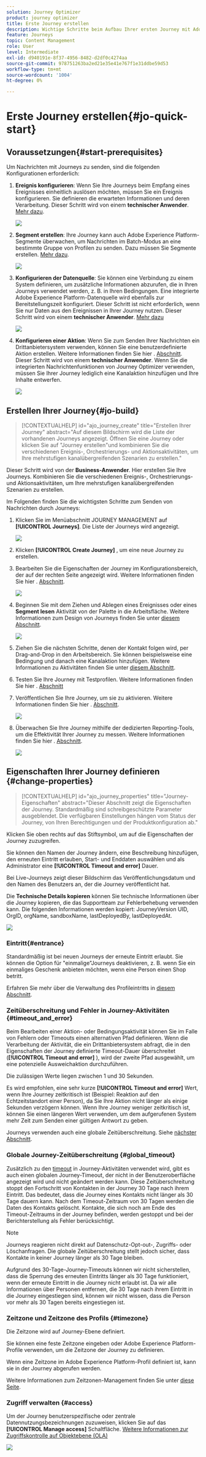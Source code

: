 ```yaml
---
solution: Journey Optimizer
product: journey optimizer
title: Erste Journey erstellen
description: Wichtige Schritte beim Aufbau Ihrer ersten Journey mit Adobe Journey Optimizer
feature: Journeys
topic: Content Management
role: User
level: Intermediate
exl-id: d940191e-8f37-4956-8482-d2df0c4274aa
source-git-commit: 978751263ba2ed21e35e41e767f1e31ddbe59d53
workflow-type: tm+mt
source-wordcount: '1004'
ht-degree: 0%

---
```


# Erste Journey erstellen{#jo-quick-start}

## Voraussetzungen{#start-prerequisites}

Um Nachrichten mit Journeys zu senden, sind die folgenden Konfigurationen erforderlich:

1. **Ereignis konfigurieren**: Wenn Sie Ihre Journeys beim Empfang eines Ereignisses einheitlich auslösen möchten, müssen Sie ein Ereignis konfigurieren. Sie definieren die erwarteten Informationen und deren Verarbeitung. Dieser Schritt wird von einem **technischer Anwender**. [Mehr dazu](../event/about-events.md).

   ![](assets/jo-event7bis.png)

1. **Segment erstellen**: Ihre Journey kann auch Adobe Experience Platform-Segmente überwachen, um Nachrichten im Batch-Modus an eine bestimmte Gruppe von Profilen zu senden. Dazu müssen Sie Segmente erstellen. [Mehr dazu](../segment/about-segments.md).

   ![](assets/segment2.png)

1. **Konfigurieren der Datenquelle**: Sie können eine Verbindung zu einem System definieren, um zusätzliche Informationen abzurufen, die in Ihren Journeys verwendet werden, z. B. in Ihren Bedingungen. Eine integrierte Adobe Experience Platform-Datenquelle wird ebenfalls zur Bereitstellungszeit konfiguriert. Dieser Schritt ist nicht erforderlich, wenn Sie nur Daten aus den Ereignissen in Ihrer Journey nutzen. Dieser Schritt wird von einem **technischer Anwender**. [Mehr dazu](../datasource/about-data-sources.md)

   ![](assets/jo-datasource.png)

1. **Konfigurieren einer Aktion**: Wenn Sie zum Senden Ihrer Nachrichten ein Drittanbietersystem verwenden, können Sie eine benutzerdefinierte Aktion erstellen. Weitere Informationen finden Sie hier . [Abschnitt](../action/action.md). Dieser Schritt wird von einem **technischer Anwender**. Wenn Sie die integrierten Nachrichtenfunktionen von Journey Optimizer verwenden, müssen Sie Ihrer Journey lediglich eine Kanalaktion hinzufügen und Ihre Inhalte entwerfen.

   ![](assets/custom2.png)

## Erstellen Ihrer Journey{#jo-build}

>[!CONTEXTUALHELP]
>id="ajo_journey_create"
>title="Erstellen Ihrer Journey"
>abstract="Auf diesem Bildschirm wird die Liste der vorhandenen Journeys angezeigt. Öffnen Sie eine Journey oder klicken Sie auf &quot;Journey erstellen&quot;und kombinieren Sie die verschiedenen Ereignis-, Orchestrierungs- und Aktionsaktivitäten, um Ihre mehrstufigen kanalübergreifenden Szenarien zu erstellen."

Dieser Schritt wird von der **Business-Anwender**. Hier erstellen Sie Ihre Journeys. Kombinieren Sie die verschiedenen Ereignis-, Orchestrierungs- und Aktionsaktivitäten, um Ihre mehrstufigen kanalübergreifenden Szenarien zu erstellen.

Im Folgenden finden Sie die wichtigsten Schritte zum Senden von Nachrichten durch Journeys:

1. Klicken Sie im Menüabschnitt JOURNEY MANAGEMENT auf **[!UICONTROL Journeys]**. Die Liste der Journeys wird angezeigt.

   ![](assets/interface-journeys.png)

1. Klicken **[!UICONTROL Create Journey]** , um eine neue Journey zu erstellen.

1. Bearbeiten Sie die Eigenschaften der Journey im Konfigurationsbereich, der auf der rechten Seite angezeigt wird. Weitere Informationen finden Sie hier . [Abschnitt](journey-gs.md#change-properties).

   ![](assets/jo-properties.png)

1. Beginnen Sie mit dem Ziehen und Ablegen eines Ereignisses oder eines **Segment lesen** Aktivität von der Palette in die Arbeitsfläche. Weitere Informationen zum Design von Journeys finden Sie unter [diesem Abschnitt](using-the-journey-designer.md).

   ![](assets/read-segment.png)

1. Ziehen Sie die nächsten Schritte, denen der Kontakt folgen wird, per Drag-and-Drop in den Arbeitsbereich. Sie können beispielsweise eine Bedingung und danach eine Kanalaktion hinzufügen. Weitere Informationen zu Aktivitäten finden Sie unter [diesem Abschnitt](using-the-journey-designer.md).

1. Testen Sie Ihre Journey mit Testprofilen. Weitere Informationen finden Sie hier . [Abschnitt](testing-the-journey.md)

1. Veröffentlichen Sie Ihre Journey, um sie zu aktivieren. Weitere Informationen finden Sie hier . [Abschnitt](publishing-the-journey.md).

   ![](assets/jo-journeyuc2_32bis.png)

1. Überwachen Sie Ihre Journey mithilfe der dedizierten Reporting-Tools, um die Effektivität Ihrer Journey zu messen. Weitere Informationen finden Sie hier . [Abschnitt](../reports/live-report.md).

   ![](assets/jo-dynamic_report_journey_12.png)

## Eigenschaften Ihrer Journey definieren {#change-properties}

>[!CONTEXTUALHELP]
>id="ajo_journey_properties"
>title="Journey-Eigenschaften"
>abstract="Dieser Abschnitt zeigt die Eigenschaften der Journey. Standardmäßig sind schreibgeschützte Parameter ausgeblendet. Die verfügbaren Einstellungen hängen vom Status der Journey, von Ihren Berechtigungen und der Produktkonfiguration ab."

Klicken Sie oben rechts auf das Stiftsymbol, um auf die Eigenschaften der Journey zuzugreifen.

Sie können den Namen der Journey ändern, eine Beschreibung hinzufügen, den erneuten Eintritt erlauben, Start- und Enddaten auswählen und als Administrator eine **[!UICONTROL Timeout and error]** Dauer.

Bei Live-Journeys zeigt dieser Bildschirm das Veröffentlichungsdatum und den Namen des Benutzers an, der die Journey veröffentlicht hat.

Die **Technische Details kopieren** können Sie technische Informationen über die Journey kopieren, die das Supportteam zur Fehlerbehebung verwenden kann. Die folgenden Informationen werden kopiert: JourneyVersion UID, OrgID, orgName, sandboxName, lastDeployedBy, lastDeployedAt.

![](assets/journey32.png)

### Eintritt{#entrance}

Standardmäßig ist bei neuen Journeys der erneute Eintritt erlaubt. Sie können die Option für &quot;einmalige&quot;Journeys deaktivieren, z. B. wenn Sie ein einmaliges Geschenk anbieten möchten, wenn eine Person einen Shop betritt.

Erfahren Sie mehr über die Verwaltung des Profileintritts in [diesem Abschnitt](entry-management.md).

### Zeitüberschreitung und Fehler in Journey-Aktivitäten {#timeout_and_error}

Beim Bearbeiten einer Aktion- oder Bedingungsaktivität können Sie im Falle von Fehlern oder Timeouts einen alternativen Pfad definieren. Wenn die Verarbeitung der Aktivität, die ein Drittanbietersystem abfragt, die in den Eigenschaften der Journey definierte Timeout-Dauer überschreitet (**[!UICONTROL Timeout and  error]** ), wird der zweite Pfad ausgewählt, um eine potenzielle Ausweichaktion durchzuführen.

Die zulässigen Werte liegen zwischen 1 und 30 Sekunden.

Es wird empfohlen, eine sehr kurze **[!UICONTROL Timeout and error]** Wert, wenn Ihre Journey zeitkritisch ist (Beispiel: Reaktion auf den Echtzeitstandort einer Person), da Sie Ihre Aktion nicht länger als einige Sekunden verzögern können. Wenn Ihre Journey weniger zeitkritisch ist, können Sie einen längeren Wert verwenden, um dem aufgerufenen System mehr Zeit zum Senden einer gültigen Antwort zu geben.

Journeys verwenden auch eine globale Zeitüberschreitung. Siehe [nächster Abschnitt](#global_timeout).

### Globale Journey-Zeitüberschreitung {#global_timeout}

Zusätzlich zu den [timeout](#timeout_and_error) in Journey-Aktivitäten verwendet wird, gibt es auch einen globalen Journey-Timeout, der nicht in der Benutzeroberfläche angezeigt wird und nicht geändert werden kann. Diese Zeitüberschreitung stoppt den Fortschritt von Kontakten in der Journey 30 Tage nach ihrem Eintritt. Das bedeutet, dass die Journey eines Kontakts nicht länger als 30 Tage dauern kann. Nach dem Timeout-Zeitraum von 30 Tagen werden die Daten des Kontakts gelöscht. Kontakte, die sich noch am Ende des Timeout-Zeitraums in der Journey befinden, werden gestoppt und bei der Berichterstellung als Fehler berücksichtigt.

>[!NOTE]
>
>Journeys reagieren nicht direkt auf Datenschutz-Opt-out-, Zugriffs- oder Löschanfragen. Die globale Zeitüberschreitung stellt jedoch sicher, dass Kontakte in keiner Journey länger als 30 Tage bleiben.

Aufgrund des 30-Tage-Journey-Timeouts können wir nicht sicherstellen, dass die Sperrung des erneuten Eintritts länger als 30 Tage funktioniert, wenn der erneute Eintritt in die Journey nicht erlaubt ist. Da wir alle Informationen über Personen entfernen, die 30 Tage nach ihrem Eintritt in die Journey eingestiegen sind, können wir nicht wissen, dass die Person vor mehr als 30 Tagen bereits eingestiegen ist.

### Zeitzone und Zeitzone des Profils {#timezone}

Die Zeitzone wird auf Journey-Ebene definiert.

Sie können eine feste Zeitzone eingeben oder Adobe Experience Platform-Profile verwenden, um die Zeitzone der Journey zu definieren.

Wenn eine Zeitzone im Adobe Experience Platform-Profil definiert ist, kann sie in der Journey abgerufen werden.

Weitere Informationen zum Zeitzonen-Management finden Sie unter [diese Seite](../building-journeys/timezone-management.md).

### Zugriff verwalten {#access}

Um der Journey benutzerspezifische oder zentrale Datennutzungsbezeichnungen zuzuweisen, klicken Sie auf das **[!UICONTROL Manage access]** Schaltfläche. [Weitere Informationen zur Zugriffskontrolle auf Objektebene (OLA)](../administration/object-based-access.md)

![](assets/journeys-manage-access.png)
